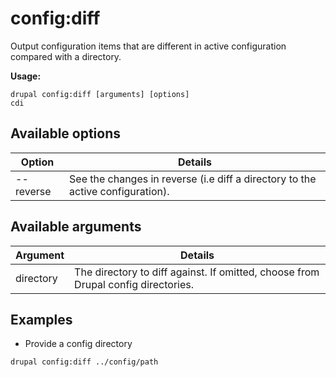 # config:diff
Output configuration items that are different in active configuration compared with a directory.

**Usage:**
```
drupal config:diff [arguments] [options]
cdi
```

## Available options
Option | Details
-------|-------------
--reverse | See the changes in reverse (i.e diff a directory to the active configuration).

## Available arguments
Argument | Details
---------|-------------
directory | The directory to diff against. If omitted, choose from Drupal config directories.

## Examples
* Provide a config directory
```
drupal config:diff ../config/path
```
